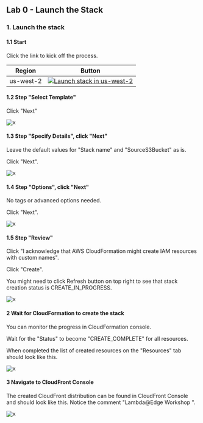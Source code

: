 ## Lab 0 - Launch the Stack

### 1. Launch the stack

#### 1.1 Start

Click the link to kick off the process.

Region | Button
------------ | -------------
us-west-2 | [![Launch stack in us-west-2](https://s3.amazonaws.com/cloudformation-examples/cloudformation-launch-stack.png)](https://console.aws.amazon.com/cloudformation/home?region=us-west-2#/stacks/new?stackName=LambdaAtEdgeWorkshopAlienCards&templateURL=https://s3.amazonaws.com/ws-lambda-at-edge/bootstrap/cfn-template.json)

#### 1.2 Step "Select Template"

Click "Next"

<kbd>![x](./img/create-stack-1.png)</kbd>

#### 1.3 Step "Specify Details", click "Next"

Leave the default values for "Stack name" and "SourceS3Bucket" as is.

Click "Next".

<kbd>![x](./img/create-stack-2.png)</kbd>

#### 1.4 Step "Options", click "Next"

No tags or advanced options needed.

Click "Next".

<kbd>![x](./img/create-stack-3.png)</kbd>

#### 1.5 Step "Review"

Click "I acknowledge that AWS CloudFormation might create IAM resources with custom names".

Click "Create".

You might need to click Refresh button on top right to see that stack creation status is CREATE_IN_PROGRESS.

<kbd>![x](./img/create-stack-4.png)</kbd>

#### 2 Wait for CloudFormation to create the stack

You can monitor the progress in CloudFormation console.

Wait for the "Status" to become "CREATE_COMPLETE" for all resources.

When completed the list of created resources on the "Resources" tab should look like this.

<kbd>![x](./img/create-stack-5.png)</kbd>

#### 3 Navigate to CloudFront Console

The created CloudFront distribution can be found in CloudFront Console and should look like this. Notice the comment "Lambda@Edge Workshop <Unique ID>".

<kbd>![x](./img/resource-1-cf-distribution.png)</kbd>
